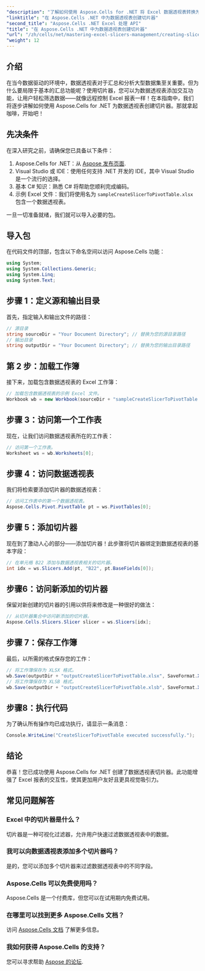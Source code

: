 ```yaml
---
"description": "了解如何使用 Aspose.Cells for .NET 将 Excel 数据透视表转换为交互式切片器。本指南将引导您完成整个过程。"
"linktitle": "在 Aspose.Cells .NET 中为数据透视表创建切片器"
"second_title": "Aspose.Cells .NET Excel 处理 API"
"title": "在 Aspose.Cells .NET 中为数据透视表创建切片器"
"url": "/zh/cells/net/mastering-excel-slicers-management/creating-slicer-for-pivot-table/"
"weight": 12
---
```


## 介绍

在当今数据驱动的环境中，数据透视表对于汇总和分析大型数据集至关重要。但为什么要局限于基本的汇总功能呢？使用切片器，您可以为数据透视表添加交互功能，让用户轻松筛选数据——就像远程控制 Excel 报表一样！在本指南中，我们将逐步讲解如何使用 Aspose.Cells for .NET 为数据透视表创建切片器。那就拿起咖啡，开始吧！

## 先决条件

在深入研究之前，请确保您已具备以下条件：

1. Aspose.Cells for .NET：从 [Aspose 发布页面](https://releases。aspose.com/cells/net/).
2. Visual Studio 或 IDE：使用任何支持 .NET 开发的 IDE，其中 Visual Studio 是一个流行的选择。
3. 基本 C# 知识：熟悉 C# 将帮助您顺利完成编码。
4. 示例 Excel 文件：我们将使用名为 `sampleCreateSlicerToPivotTable.xlsx` 包含一个数据透视表。

一旦一切准备就绪，我们就可以导入必要的包。

## 导入包

在代码文件的顶部，包含以下命名空间以访问 Aspose.Cells 功能：

```csharp
using System;
using System.Collections.Generic;
using System.Linq;
using System.Text;
```

## 步骤 1：定义源和输出目录

首先，指定输入和输出文件的路径：

```csharp
// 源目录
string sourceDir = "Your Document Directory"; // 替换为您的源目录路径
// 输出目录
string outputDir = "Your Document Directory"; // 替换为您的输出目录路径
```

## 第 2 步：加载工作簿

接下来，加载包含数据透视表的 Excel 工作簿：

```csharp
// 加载包含数据透视表的示例 Excel 文件。
Workbook wb = new Workbook(sourceDir + "sampleCreateSlicerToPivotTable.xlsx");
```

## 步骤 3：访问第一个工作表

现在，让我们访问数据透视表所在的工作表：

```csharp
// 访问第一个工作表。
Worksheet ws = wb.Worksheets[0];
```

## 步骤 4：访问数据透视表

我们将检索要添加切片器的数据透视表：

```csharp
// 访问工作表中的第一个数据透视表。
Aspose.Cells.Pivot.PivotTable pt = ws.PivotTables[0];
```

## 步骤 5：添加切片器

现在到了激动人心的部分——添加切片器！此步骤将切片器绑定到数据透视表的基本字段：

```csharp
// 在单元格 B22 添加与数据透视表相关的切片器。
int idx = ws.Slicers.Add(pt, "B22", pt.BaseFields[0]);
```

## 步骤6：访问新添加的切片器

保留对新创建的切片器的引用以供将来修改是一种很好的做法：

```csharp
// 从切片器集合中访问新添加的切片器。
Aspose.Cells.Slicers.Slicer slicer = ws.Slicers[idx];
```

## 步骤 7：保存工作簿

最后，以所需的格式保存您的工作：

```csharp
// 将工作簿保存为 XLSX 格式。
wb.Save(outputDir + "outputCreateSlicerToPivotTable.xlsx", SaveFormat.Xlsx);
// 将工作簿保存为 XLSB 格式。
wb.Save(outputDir + "outputCreateSlicerToPivotTable.xlsb", SaveFormat.Xlsb);
```

## 步骤8：执行代码

为了确认所有操作均已成功执行，请显示一条消息：

```csharp
Console.WriteLine("CreateSlicerToPivotTable executed successfully.");
```

## 结论

恭喜！您已成功使用 Aspose.Cells for .NET 创建了数据透视表切片器。此功能增强了 Excel 报表的交互性，使其更加用户友好且更具视觉吸引力。 

## 常见问题解答

### Excel 中的切片器是什么？
切片器是一种可视化过滤器，允许用户快速过滤数据透视表中的数据。

### 我可以向数据透视表添加多个切片器吗？
是的，您可以添加多个切片器来过滤数据透视表中的不同字段。

### Aspose.Cells 可以免费使用吗？
Aspose.Cells 是一个付费库，但您可以在试用期内免费试用。

### 在哪里可以找到更多 Aspose.Cells 文档？
访问 [Aspose.Cells 文档](https://reference.aspose.com/cells/net/) 了解更多信息。

### 我如何获得 Aspose.Cells 的支持？
您可以寻求帮助 [Aspose 的论坛](https://forum。aspose.com/c/cells/9).